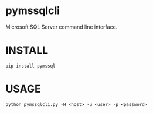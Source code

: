 pymssqlcli
==========

Microsoft SQL Server command line interface.


# INSTALL
```
pip install pymssql
```

# USAGE
```
python pymssqlcli.py -H <host> -u <user> -p <password>
```
